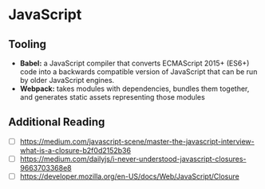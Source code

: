 # JavaScript

## Tooling

- **Babel:** a JavaScript compiler that converts ECMAScript 2015+ (ES6+) code into a backwards compatible version of JavaScript that can be run by older JavaScript engines.
- **Webpack:** takes modules with dependencies, bundles them together, and generates static assets representing those modules

## Additional Reading

- [ ] https://medium.com/javascript-scene/master-the-javascript-interview-what-is-a-closure-b2f0d2152b36
- [ ] https://medium.com/dailyjs/i-never-understood-javascript-closures-9663703368e8
- [ ] https://developer.mozilla.org/en-US/docs/Web/JavaScript/Closure
